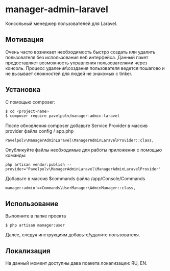 # manager-admin-laravel

Консольный менеджер пользователей для Laravel.

## Мотивация 

Очень часто возникает необходимость быстро создать или удалить пользователя без использования веб интерфейса. Данный 
пакет предоставляет возможность управления пользователями через консоль. Процесс удаления\создания пользователя ведется
 пошагово и не вызывает сложностей для людей не знакомых с tinker.

## Установка

С помощью composer:

```bash
$ cd <project-name>
$ composer require pavelpolv/manager-admin-laravel
```

После обновления composer добавьте Service Provider в массив provider файла config / app.php

`Pavelpolv\ManagerAdminLaravel\ManagerAdminLaravelProvider::class,`

Опубликуйте файлы необходимые для работы приложения с помощью команды:

`php artisan vendor:publish --provider="Pavelpolv\ManagerAdminLaravel\ManagerAdminLaravelProvider"`

Добавьте в массив $commands файла /app/Console/Commands

`manager:admin'=>Commands\UserManager\AdminManager::class,`

## Использование

Выполните в папке проекта

```$ php artisan manager:user ```

Далее, следуя инструкциям добавьте/удалите пользователя.

## Локализация

На данный момент доступны дава поакета локализации: RU, EN.
